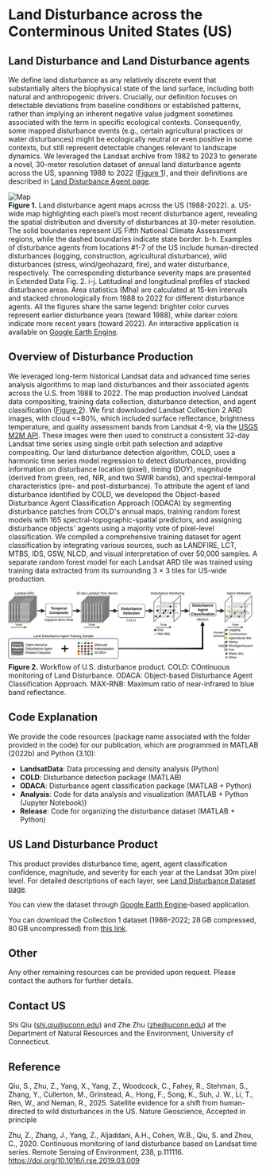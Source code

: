 # Land Disturbance across the Conterminous United States (US)

## Land Disturbance and Land Disturbance agents
We define land disturbance as any relatively discrete event that substantially alters the biophysical state of the land surface, including both natural and anthropogenic drivers. Crucially, our definition focuses on detectable deviations from baseline conditions or established patterns, rather than implying an inherent negative value judgment sometimes associated with the term in specific ecological contexts. Consequently, some mapped disturbance events (e.g., certain agricultural practices or water disturbances) might be ecologically neutral or even positive in some contexts, but still represent detectable changes relevant to landscape dynamics. We leveraged the Landsat archive from 1982 to 2023 to generate a novel, 30-meter resolution dataset of annual land disturbance agents across the US, spanning 1988 to 2022 ([Figure 1](#figure1)), and their definitions are described in [Land Disturbance Agent page](https://github.com/GERSL/usdist/wiki/Land-Disturbance-Agent).

<a name="figure1"></a>
![Map](https://github.com/GERSL/usdist/raw/main/figures/fig_agent_map.svg)  
**Figure 1.** Land disturbance agent maps across the US (1988-2022). a. US-wide map highlighting each pixel’s most recent disturbance agent, revealing the spatial distribution and diversity of disturbances at 30-meter resolution. The solid boundaries represent US Fifth National Climate Assessment regions, while the dashed boundaries indicate state border. b-h. Examples of disturbance agents from locations #1-7 of the US include human-directed disturbances (logging, construction, agricultural disturbance), wild disturbances (stress, wind/geohazard, fire), and water disturbance, respectively. The corresponding disturbance severity maps are presented in Extended Data Fig. 2. i-j. Latitudinal and longitudinal profiles of stacked disturbance areas. Area statistics (Mha) are calculated at 15-km intervals and stacked chronologically from 1988 to 2022 for different disturbance agents. All the figures share the same legend: brighter color curves represent earlier disturbance years (toward 1988), while darker colors indicate more recent years (toward 2022). An interactive application is available on [Google Earth Engine](https://ee-gers.projects.earthengine.app/view/us-disturbance).

## Overview of Disturbance Production
We leveraged long-term historical Landsat data and advanced time series analysis algorithms to map land disturbances and their associated agents across the U.S. from 1988 to 2022. The map production involved Landsat data compositing, training data collection, disturbance detection, and agent classification ([Figure 2](#figure2)). We first downloaded Landsat Collection 2 ARD images, with cloud <=80%, which included surface reflectance, brightness temperature, and quality assessment bands from Landsat 4-9, via the [USGS M2M API](https://m2m.cr.usgs.gov/). These images were then used to construct a consistent 32-day Landsat time series using single orbit path selection and adaptive compositing. Our land disturbance detection algorithm, COLD, uses a harmonic time series model regression to detect disturbances, providing information on disturbance location (pixel), timing (DOY), magnitude (derived from green, red, NIR, and two SWIR bands), and spectral-temporal characteristics (pre- and post-disturbance). To attribute the agent of land disturbance identified by COLD, we developed the Object-based Disturbance Agent Classification Approach (ODACA) by segmenting disturbance patches from COLD's annual maps, training random forest models with 165 spectral-topographic-spatial predictors, and assigning disturbance objects' agents using a majority vote of pixel-level classification. We compiled a comprehensive training dataset for agent classification by integrating various sources, such as LANDFIRE, LCT, MTBS, IDS, GSW, NLCD, and visual interpretation of over 50,000 samples. A separate random forest model for each Landsat ARD tile was trained using training data extracted from its surrounding 3 × 3 tiles for US-wide production.

<a name="figure2"></a>
![Workflow](https://github.com/GERSL/usdist/raw/main/figures/fig_flowchart_us_disturbance_product.svg)  
**Figure 2.** Workflow of U.S. disturbance product. COLD: COntinuous monitoring of Land Disturbance. ODACA: Object-based Disturbance Agent Classification Approach. MAX-RNB: Maximum ratio of near-infrared to blue band reflectance.

## Code Explanation
We provide the code resources (package name associated with the folder provided in the code) for our publication, which are programmed in MATLAB (2022b) and Python (3.10):
- **LandsatData**: Data processing and density analysis (Python)
- **COLD**: Disturbance detection package (MATLAB)
- **ODACA**: Disturbance agent classification package (MATLAB + Python)
- **Analysis**: Code for data analysis and visualization (MATLAB + Python (Jupyter Notebook))
- **Release**: Code for organizing the disturbance dataset  (MATLAB + Python)

## US Land Disturbance Product
This product provides disturbance time, agent, agent classification confidence, magnitude, and severity for each year at the Landsat 30m pixel level. For detailed descriptions of each layer, see [Land Disturbance Dataset page](https://github.com/GERSL/usdist/wiki/Land-Disturbance-Dataset).

You can view the dataset through [Google Earth Engine](https://ee-gers.projects.earthengine.app/view/us-disturbance)-based application.

You can download the Collection 1 dataset (1988–2022; 28 GB compressed, 80 GB uncompressed) from [this link](https://uconn-my.sharepoint.com/:u:/g/personal/shi_qiu_uconn_edu/EfcrNnvj2jpElWNygovkbcQBWRaBvFnQuvPCQfHujNSP-Q?e=9zj3qd).

## Other
Any other remaining resources can be provided upon request. Please contact the authors for further details.

## Contact US
Shi Qiu (shi.qiu@uconn.edu) and Zhe Zhu (zhe@uconn.edu) at the Department of Natural Resources and the Environment, University of Connecticut.

## Reference
Qiu, S., Zhu, Z., Yang, X., Yang, Z., Woodcock, C., Fahey, R., Stehman, S., Zhang, Y., Cullerton, M., Grinstead, A., Hong, F., Song, K., Suh, J. W., Li, T., Ren, W., and Neman, R., 2025. Satellite evidence for a shift from human-directed to wild disturbances in the US. Nature Geoscience, Accepted in principle

Zhu, Z., Zhang, J., Yang, Z., Aljaddani, A.H., Cohen, W.B., Qiu, S. and Zhou, C., 2020. Continuous monitoring of land disturbance based on Landsat time series. Remote Sensing of Environment, 238, p.111116. https://doi.org/10.1016/j.rse.2019.03.009
